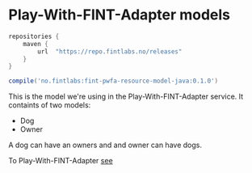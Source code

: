 # Play-With-FINT-Adapter models

```groovy
repositories {
    maven {
        url  "https://repo.fintlabs.no/releases" 
    }
}

compile('no.fintlabs:fint-pwfa-resource-model-java:0.1.0')

```

This is the model we're using in the Play-With-FINT-Adapter service. It containts of two models:

* Dog
* Owner

A dog can have an owners and and owner can have dogs.

To Play-With-FINT-Adapter [see](https://fintprosjektet.github.io/adapter/)
